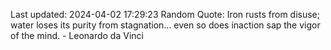 Last updated: 2024-04-02 17:29:23
Random Quote: Iron rusts from disuse; water loses its purity from stagnation... even so does inaction sap the vigor of the mind. - Leonardo da Vinci